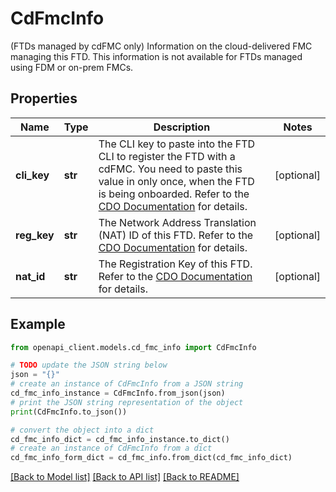 # CdFmcInfo

(FTDs managed by cdFMC only) Information on the cloud-delivered FMC managing this FTD. This information is not available for FTDs managed using FDM or on-prem FMCs.

## Properties

Name | Type | Description | Notes
------------ | ------------- | ------------- | -------------
**cli_key** | **str** | The CLI key to paste into the FTD CLI to register the FTD with a cdFMC. You need to paste this value in only once, when the FTD is being onboarded. Refer to the [CDO Documentation](https://www.cisco.com/c/en/us/td/docs/security/cdo/cloud-delivered-firewall-management-center-in-cdo/managing-firewall-threat-defense-services-with-cisco-defense-orchestrator/m-onboard-for-ftd-management.html) for details. | [optional] 
**reg_key** | **str** | The Network Address Translation (NAT) ID of this FTD. Refer to the [CDO Documentation](https://www.cisco.com/c/en/us/td/docs/security/cdo/cloud-delivered-firewall-management-center-in-cdo/managing-firewall-threat-defense-services-with-cisco-defense-orchestrator/m-onboard-for-ftd-management.html) for details. | [optional] 
**nat_id** | **str** | The Registration Key of this FTD. Refer to the [CDO Documentation](https://www.cisco.com/c/en/us/td/docs/security/cdo/cloud-delivered-firewall-management-center-in-cdo/managing-firewall-threat-defense-services-with-cisco-defense-orchestrator/m-onboard-for-ftd-management.html) for details. | [optional] 

## Example

```python
from openapi_client.models.cd_fmc_info import CdFmcInfo

# TODO update the JSON string below
json = "{}"
# create an instance of CdFmcInfo from a JSON string
cd_fmc_info_instance = CdFmcInfo.from_json(json)
# print the JSON string representation of the object
print(CdFmcInfo.to_json())

# convert the object into a dict
cd_fmc_info_dict = cd_fmc_info_instance.to_dict()
# create an instance of CdFmcInfo from a dict
cd_fmc_info_form_dict = cd_fmc_info.from_dict(cd_fmc_info_dict)
```
[[Back to Model list]](../README.md#documentation-for-models) [[Back to API list]](../README.md#documentation-for-api-endpoints) [[Back to README]](../README.md)


